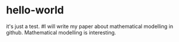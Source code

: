 # hello-world
it's just a test.
#I will write my paper about mathematical modelling in github.
Mathematical modelling is interesting.
